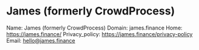 
# James (formerly CrowdProcess)

Name: James (formerly CrowdProcess)
Domain: james.finance
Home: https://james.finance/
Privacy_policy: https://james.finance/privacy-policy
Email: hello@james.finance
